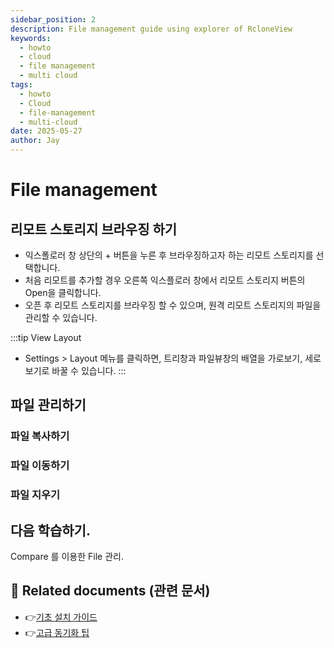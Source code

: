 ```yaml
---
sidebar_position: 2
description: File management guide using explorer of RcloneView
keywords:
  - howto
  - cloud
  - file management
  - multi cloud
tags:
  - howto
  - Cloud
  - file-management
  - multi-cloud
date: 2025-05-27
author: Jay
---
```

# File management

## 리모트 스토리지 브라우징 하기


- 익스폴로러 창 상단의 + 버튼을 누른 후 브라우징하고자 하는 리모트 스토리지를 선택합니다.
- 처음 리모트를 추가할 경우 오른쪽 익스플로러 창에서 리모트 스토리지 버튼의 Open을 클릭합니다.
- 오픈 후 리모트 스토리지를 브라우징 할 수 있으며, 원격 리모트 스토리지의 파일을 관리할 수 있습니다. 



:::tip View Layout
- Settings > Layout 메뉴를 클릭하면, 트리창과 파일뷰창의 배열을 가로보기, 세로보기로 바꿀 수 있습니다.
:::

## 파일 관리하기
### 파일 복사하기

### 파일 이동하기


### 파일 지우기





## 다음 학습하기.

Compare 를 이용한 File 관리.


## 📎 Related documents (관련 문서)

- 👉[기초 설치 가이드](app://obsidian.md/tutorials/install-guide)
- 👉[고급 동기화 팁](app://obsidian.md/guides/advanced-sync)


